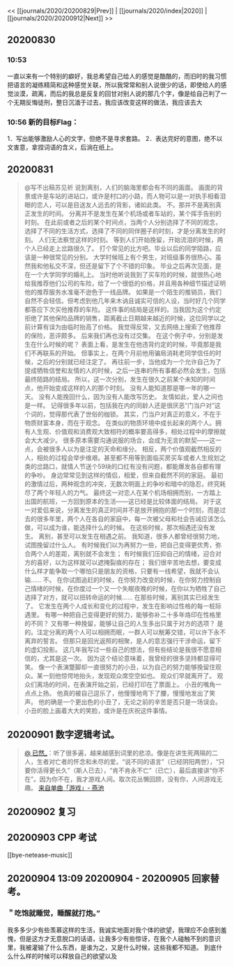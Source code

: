 << [[journals/2020/20200829|Prev]] | [[journals/2020/index|2020]] | [[journals/2020/20200912|Next]] >>

## 20200830

### 10:53

一直以来有一个特别的癖好，我总希望自己给人的感觉是酷酷的，而旧时的我习惯把语言的凝练精简和这种感觉关联，所以我常常和别人说很少的话，即使给人的感觉淡漠，疏离，而后的我总是反复的回甘对别人说的那几个字，像是给自己判了一个无期反悔徒刑，整日沉湎于过去，我应该改变这样的做法，我应该去大

### 10:56 新的目标Flag：
1．写出能够激励人心的文字，但绝不是寻求套路。
2．表达完好的意图，绝不以文害意，拿捏词语的含义，后淌在纸上。

## 20200831

> @写不出稿苏见祈
说到离别，人们的脑海里都会有不同的画面。
画面的背景或许是车站的进站口，或许是村口的小路，而人物可以是一对执手相看泪眼的恋人，可以是目送友人远去的背影，诸如此类。
不。那并不是离别真正发生的时间。
分离并不是发生在某个机场或者车站的，某个挥手告别的时刻。
在此前或者之后的某个时间点，当两个人分别选择了不同的观念，选择了不同的生活方式，选择了不同的同伴圈子的时刻，才是分离发生的时刻。
人们无法察觉这样的时刻。
等到人们开始挽留，开始流泪的时候，两个人已经走上岔路很久了。
打个常见的比方吧。毕业以后的同学陌路，应该是一种很常见的分别。
大学时候班上有个男生，对班级事务很热心。虽然我和他私交不深，但还是留下了个不错的印象。
毕业之后再次见面，是在一个大学同学的婚礼上。
当时他听说我到了买车险的时候，就很热心地给我推荐他们公司的车险，给了一个很低的价格，并且用各种细节描述证明他的推荐服务水准毫不逊色于一线品牌。
如果是一个陌生的推销员，我们自然不会轻信。但考虑到他几年来木讷且诚实可信的人设，当时好几个同学都答应下次买他推荐的车险。
这件事的结局是这样的。当我因为这个约定拒绝了其他保险品牌的销售，距离截止日期越来越近的时候，这位同学以之前计算有误为由临时抬高了价格。
我觉得反常，又去网络上搜索了他推荐的保险，恶评颇多。
后来我们再也没有过交集。
在这个例子中，分别是发生在什么时候的呢？
表面上看，是发生在他违背约定的时候，毕竟那是我们不再联系的开始。
但事实上，在两个月前他用骗局消耗老同学信任的时候，之后的分别就已经注定了。
再往前一步，当他成为一个允许自己为了提成牺牲信誉和友情的人的时候，之后一连串的所有事都必然会发生，包括最终陌路的结局。
所以，这一次分别，发生在很久之前某个未知的时间点，他开始变成这样的人的那个时刻。
没有人能知道那是哪一年的哪一天。
没有人能挽回什么，因为没有人能改写历史。
友情如此，爱人之间也是一样。
记得很多年以前，包括我在内的同龄人还是很厌恶“门当户对”这个词的，觉得那代表了世俗的枷锁。
其实，门当户对真正的意义，不在于物质财富本身，而在于观念。
在类似的物质环境中成长起来的两个人。拥有人生观、价值观和消费观大致相符的概率要高得多，相处过程中的摩擦就会大大减少。
很多原本需要沟通说服的场合，会成为无言的默契——这一点，会被很多人以为是注定的天命和缘分。
相反，两个价值观截然相反的人，相处的过程会举步维艰。甚至都不用等到面临买房买车或者人生规划之类的岔路口，就情人节送个59块的口红有没有问题，都能爆发各自都有理的争吵。
身边常常见到这样的情侣，相爱，但来自截然不同的家庭。
最初的激情过后，两种观念的冲突，无数次明面上的争吵和暗中的隐忍，终究耗尽了两个年轻人的力气。
最终这一对恋人在某个机场相拥而别，一方踏上出国的航班，一方回到原本的生活——这已经是比较体面的结局。
对于这一对爱侣来说，分离发生的真正时间并不是放开拥抱的那一个时刻，而是过去的很多年里，两个人在各自的家庭中，每一次被父母和社会告诫应该怎么做，可以成为谁，能选择什么的时候。
在这些时候，那次相遇还没有发生。
离别，甚至可以发生在相遇之前。
我知道，很多人都曾经很努力地，试图挽留过什么人。
有时候我们以为再努力一些，把自己变得更优秀，弥合两个人的差距，离别就不会发生；
有时候我们压抑自己的情绪，迎合对方的喜好，以为这样就可以遮掩裂痕的存在；
我们很辛苦地去想，要变成什么样才能争取一个哪怕只是朋友的资格，只要有一线希望，我就不会认输……
不。
在你试图追赶的时候，在你努力改变的时候，在你努力控制自己情绪的时候，在你度过一个又一个失眠夜晚的时候，在你以为牺牲了自己选择了对方，就可以扭转命运的时候……
在那些时候，离别其实已经发生了。
它发生在两个人成长和变化的过程中，发生在影响过性格的每一桩际遇里。
有哪一种把自己变得更好的努力，能够弥补二十多年烙印在性格里的不同？
又有哪一种挽留，能够让自己的人生多出只属于对方的选项？
是的。注定分离的两个人可以相拥而眠，一群人可以觥筹交错，可以许下永不离弃的誓言。
但那只是回光返照的相聚，是人的意志强行干涉命运，留下的虚幻投影。
这几年我写过一些自己的想法，但有些结论是我很不愿意相信的，尤其是这一次。
因为这个结论意味着，我曾经的很多坚持都显得可笑。
像一个表演蹩脚却一直很努力的小丑，以为自己的努力能够挽留住观众。某一刻他惊愕地抬头，发现观众席空空如也。
观众们早就离开了。
观众们离场的时间，在表演开始之前，已经打印在了票面上。
小丑的嘴角一点点上扬。
他真的被自己逗乐了，他慢慢地弯下了腰，慢慢地发出了笑声。
他的确是一个更出色的小丑了，无论之前的辛苦是否只是一场误会。
小丑的脸上画着大大的笑脸，或许是在庆祝这件事情。

## 20200901 数字逻辑考试。

>[@ 已然_](https://music.163.com/user/home?id=98787248)：听了很多遍，越来越感到词里的悲凉。像是在讲生死两隔的二人，生者对亡者的怀念和未尽的爱。“说不同的语言”（已经阴阳两世），“只要你活得更长久”（斯人已去），“肯不肯永不亡”（已亡），最后直接讲“你不在”。因为你不在，我才游戏人间。取次花丛懒回顾，没有你，人间游戏无趣。
[来自单曲「游戏」- 燕池](https://music.163.com/song?id=487587201&commentId=460843525)

## 20200902 复习

## 20200903 CPP 考试

[[bye-netease-music]]

## 20200904 13:09 20200904 - 20200905 回家替考。

### ＂吃饱就睡觉，睡醒就打炮。”

我多多少少有些羡慕这样的生活，我诚实地面对我个体的欲望，我理应不会感到羞愧，但是这方才无意脱口的话语，让我多少有些惊讶，在我个人碰触不到的意识里，我被灌输了什么东西，是谁为之，又是什么时候，这些我都不知道。
到底什么什么样的时候可以释放自己的欲望以及